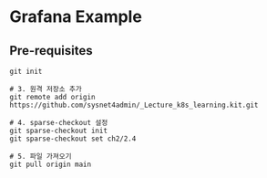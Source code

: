 # Grafana Example

## Pre-requisites

```shell
git init

# 3. 원격 저장소 추가
git remote add origin https://github.com/sysnet4admin/_Lecture_k8s_learning.kit.git

# 4. sparse-checkout 설정
git sparse-checkout init
git sparse-checkout set ch2/2.4

# 5. 파일 가져오기
git pull origin main
```
